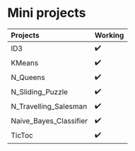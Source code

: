 # Mini projects

Projects | Working |
:------------ | :-------------|
ID3 | :heavy_check_mark: |
KMeans | :heavy_check_mark: |
N_Queens | :heavy_check_mark: |
N_Sliding_Puzzle | :heavy_check_mark: |
N_Travelling_Salesman | :heavy_check_mark: |
Naive_Bayes_Classifier | :heavy_check_mark: |
TicToc | :heavy_check_mark: |
